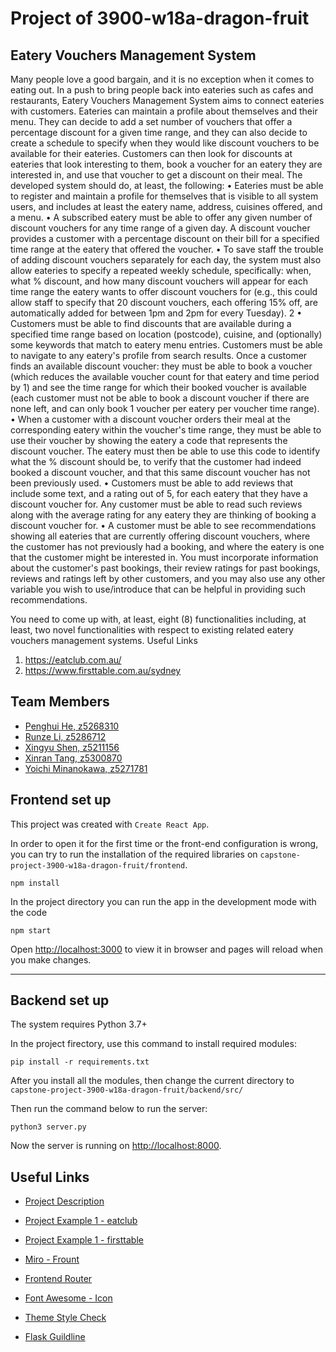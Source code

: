 # Project of 3900-w18a-dragon-fruit

## Eatery Vouchers Management System
Many people love a good bargain, and it is no exception when it comes to eating 
out. In a push to bring people back into eateries such as cafes and restaurants, 
Eatery Vouchers Management System aims to connect eateries with customers. 
Eateries can maintain a profile about themselves and their menu. They can decide 
to add a set number of vouchers that offer a percentage discount for a given time 
range, and they can also decide to create a schedule to specify when they would
like discount vouchers to be available for their eateries. Customers can then look 
for discounts at eateries that look interesting to them, book a voucher for an eatery 
they are interested in, and use that voucher to get a discount on their meal.
The developed system should do, at least, the following:
• Eateries must be able to register and maintain a profile for themselves that
is visible to all system users, and includes at least the eatery name, address, 
cuisines offered, and a menu.
• A subscribed eatery must be able to offer any given number of discount 
vouchers for any time range of a given day. A discount voucher provides a 
customer with a percentage discount on their bill for a specified time range 
at the eatery that offered the voucher.
• To save staff the trouble of adding discount vouchers separately for each day, 
the system must also allow eateries to specify a repeated weekly schedule, 
specifically: when, what % discount, and how many discount vouchers will 
appear for each time range the eatery wants to offer discount vouchers for 
(e.g., this could allow staff to specify that 20 discount vouchers, each offering 
15% off, are automatically added for between 1pm and 2pm for every 
Tuesday).
2
• Customers must be able to find discounts that are available during a specified
time range based on location (postcode), cuisine, and (optionally) some 
keywords that match to eatery menu entries. Customers must be able to 
navigate to any eatery's profile from search results. Once a customer finds 
an available discount voucher: they must be able to book a voucher (which 
reduces the available voucher count for that eatery and time period by 1) 
and see the time range for which their booked voucher is available (each 
customer must not be able to book a discount voucher if there are none left, 
and can only book 1 voucher per eatery per voucher time range).
• When a customer with a discount voucher orders their meal at the 
corresponding eatery within the voucher's time range, they must be able to 
use their voucher by showing the eatery a code that represents the discount 
voucher. The eatery must then be able to use this code to identify what the 
% discount should be, to verify that the customer had indeed booked a 
discount voucher, and that this same discount voucher has not been 
previously used.
• Customers must be able to add reviews that include some text, and a rating 
out of 5, for each eatery that they have a discount voucher for. Any customer
must be able to read such reviews along with the average rating for any 
eatery they are thinking of booking a discount voucher for.
• A customer must be able to see recommendations showing all eateries that 
are currently offering discount vouchers, where the customer has not 
previously had a booking, and where the eatery is one that the customer
might be interested in. You must incorporate information about the 
customer's past bookings, their review ratings for past bookings, reviews and
ratings left by other customers, and you may also use any other variable you 
wish to use/introduce that can be helpful in providing such 
recommendations.

You need to come up with, at least, eight (8) functionalities including, at least, two 
novel functionalities with respect to existing related eatery vouchers management
systems.
Useful Links
1. https://eatclub.com.au/
2. https://www.firsttable.com.au/sydney


## Team Members

-   [Penghui He, z5268310](https://webcms3.cse.unsw.edu.au/users/z5268310)
-   [Runze Li, z5286712](https://webcms3.cse.unsw.edu.au/users/z5286712)
-   [Xingyu Shen, z5211156](https://webcms3.cse.unsw.edu.au/users/z5211156)
-   [Xinran Tang, z5300870](https://webcms3.cse.unsw.edu.au/users/z5300870)
-   [Yoichi Minanokawa, z5271781](https://webcms3.cse.unsw.edu.au/users/z5271781)

## Frontend set up 

This project was created with `Create React App`.

In order to open it for the first time or the front-end configuration is wrong, you can try to run the installation of the required libraries on `capstone-project-3900-w18a-dragon-fruit/frontend`.

```
npm install
```

In the project directory you can run the app in the development mode with the code
```
npm start
```
Open [http://localhost:3000](http://localhost:3000) to view it in browser and pages will reload when you make changes.

---

## Backend set up

The system requires Python 3.7+

In the project firectory, use this command to install required modules:

```
pip install -r requirements.txt
```

After you install all the modules, then change the current directory to `capstone-project-3900-w18a-dragon-fruit/backend/src/`

Then run the command below to run the server:

```
python3 server.py
```

Now the server is running on [http://localhost:8000](http://localhost:8000).

## Useful Links

-   [Project Description](https://webcms3.cse.unsw.edu.au/COMP9900/22T2/resources/77128)
-   [Project Example 1 - eatclub](https://eatclub.com.au/)
-   [Project Example 1 - firsttable](https://www.firsttable.com.au/sydney)

-   [Miro - Frount](https://miro.com/app/dashboard/)
-   [Frontend Router](https://reactrouter.com/docs/en/v6/getting-started/tutorial)
-   [Font Awesome - Icon](https://fontawesome.com/icons)
-   [Theme Style Check](https://bareynol.github.io/mui-theme-creator/)
-   [Flask Guildline](https://flask.palletsprojects.com/en/2.2.x/)
